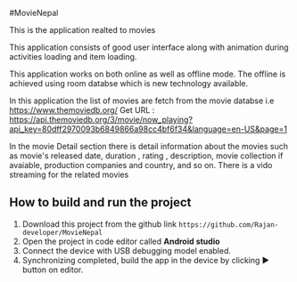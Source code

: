 #MovieNepal

This is the application realted to movies

This application consists of good user interface along with animation during activities loading and item loading.

This application works on both online as well as offline mode.
 The offline is achieved using room databse which is new technology available.

In this application the list of movies are fetch from the movie databse i.e https://www.themoviedb.org/
 Get URL : https://api.themoviedb.org/3/movie/now_playing?api_key=80dff2970093b6849866a98cc4bf6f34&language=en-US&page=1

In the movie Detail section there is detail information about the movies such as movie's released date, duration , rating , description, movie collection if avaiable, production companies and country, and so on.
 There is a vido streaming for the related movies

## How to build and run the project
1. Download this project from the github link `https://github.com/Rajan-developer/MovieNepal`
2. Open the project in code editor called **Android studio**
3. Connect the device with USB debugging model enabled.
4. Synchronizing completed, build the app in the device by clicking :arrow_forward: button on editor.
